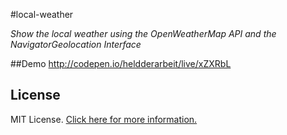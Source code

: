 #local-weather

_Show the local weather using the OpenWeatherMap API and the NavigatorGeolocation Interface_

##Demo
http://codepen.io/heldderarbeit/live/xZXRbL

## License
MIT License. [Click here for more information.](LICENSE.md)

